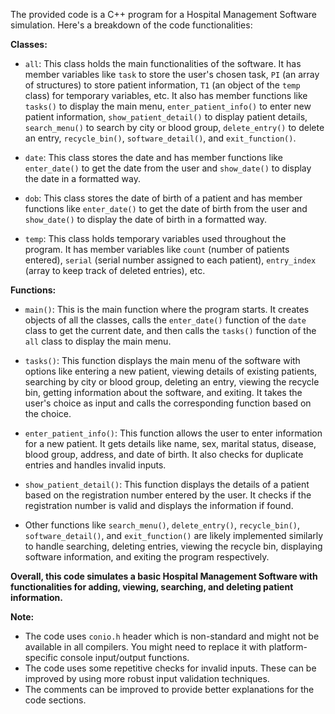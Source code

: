 The provided code is a C++ program for a Hospital Management Software simulation. Here's a breakdown of the code functionalities:

**Classes:**

- `all`: This class holds the main functionalities of the software. It has member variables like `task` to store the user's chosen task, `PI` (an array of structures) to store patient information, `T1` (an object of the `temp` class) for temporary variables, etc. It also has member functions like `tasks()` to display the main menu, `enter_patient_info()` to enter new patient information, `show_patient_detail()` to display patient details, `search_menu()` to search by city or blood group, `delete_entry()` to delete an entry, `recycle_bin()`, `software_detail()`, and `exit_function()`.

- `date`: This class stores the date and has member functions like `enter_date()` to get the date from the user and `show_date()` to display the date in a formatted way.

- `dob`: This class stores the date of birth of a patient and has member functions like `enter_date()` to get the date of birth from the user and `show_date()` to display the date of birth in a formatted way.

- `temp`: This class holds temporary variables used throughout the program. It has member variables like `count` (number of patients entered), `serial` (serial number assigned to each patient), `entry_index` (array to keep track of deleted entries), etc.

**Functions:**

- `main()`: This is the main function where the program starts. It creates objects of all the classes, calls the `enter_date()` function of the `date` class to get the current date, and then calls the `tasks()` function of the `all` class to display the main menu.

- `tasks()`: This function displays the main menu of the software with options like entering a new patient, viewing details of existing patients, searching by city or blood group, deleting an entry, viewing the recycle bin, getting information about the software, and exiting. It takes the user's choice as input and calls the corresponding function based on the choice.

- `enter_patient_info()`: This function allows the user to enter information for a new patient. It gets details like name, sex, marital status, disease, blood group, address, and date of birth. It also checks for duplicate entries and handles invalid inputs.

- `show_patient_detail()`: This function displays the details of a patient based on the registration number entered by the user. It checks if the registration number is valid and displays the information if found.

- Other functions like `search_menu()`, `delete_entry()`, `recycle_bin()`, `software_detail()`, and `exit_function()` are likely implemented similarly to handle searching, deleting entries, viewing the recycle bin, displaying software information, and exiting the program respectively.

**Overall, this code simulates a basic Hospital Management Software with functionalities for adding, viewing, searching, and deleting patient information.**

**Note:**

- The code uses `conio.h` header which is non-standard and might not be available in all compilers. You might need to replace it with platform-specific console input/output functions.
- The code uses some repetitive checks for invalid inputs. These can be improved by using more robust input validation techniques.
- The comments can be improved to provide better explanations for the code sections.
